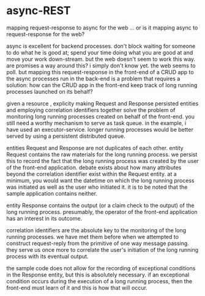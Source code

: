 # async-REST
mapping request-response to async for the web ... or is it mapping async to request-response for the web?

async is excellent for backend processes. don't block waiting for someone to do what he is good at; spend your time doing what you are good at and move your work down-stream. but the web doesn't seem to work this way. are promises a way around this? i simply don't know yet. the web seems to poll. but mapping this request-response in the front-end of a CRUD app to the async processes run in the back-end is a problem that requires a solution: how can the CRUD app in the front-end keep track of long running processes launched on its behalf?

given a resource <resource>, explicity making <resource>Request and <resource>Response persisted entities and employing correlation identifiers together solve the problem of monitoring long running processes created on behalf of the front-end. you still need a worthy mechanism to serve as task queue. in the example, i have used an executor-service. longer running processes would be better served by using a persistent distributed queue.

entities <resource>Request and <resource>Response are not duplicates of each other. entity <resource>Request contains the raw materials for the long running process. we persist this to record the fact that the long running process was created by the user of the front-end application. debate exists about how many attributes beyond the correlation identifier exist within the <resource>Request entity. at a minimum, you would want the datetime on which the long running process was initiated as well as the user who initiated it. it is to be noted that the sample application contains neither.

entity <resource>Response contains the output (or a claim check to the output) of the long running process. presumably, the operator of the front-end application has an interest in its outcome.

correlation identifiers are the absolute key to the monitoring of the long running processes. we have met them before when we attempted to construct request-reply from the primitive of one way message passing. they serve us once more to correlate the user's initiation of the long running process with its eventual output.

the sample code does not allow for the recording of exceptional conditions in the <resource>Response entity, but this is absolutely necessary. if an exceptional condition occurs during the execution of a long running process, then the front-end must learn of it and this is how that will occur.
